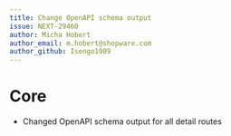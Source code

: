 ```yaml
---
title: Change OpenAPI schema output
issue: NEXT-29460
author: Micha Hobert
author_email: m.hobert@shopware.com
author_github: Isengo1989
---
```

# Core
* Changed OpenAPI schema output for all detail routes
